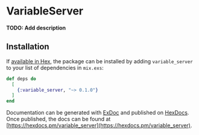 # VariableServer

**TODO: Add description**

## Installation

If [available in Hex](https://hex.pm/docs/publish), the package can be installed
by adding `variable_server` to your list of dependencies in `mix.exs`:

```elixir
def deps do
  [
    {:variable_server, "~> 0.1.0"}
  ]
end
```

Documentation can be generated with [ExDoc](https://github.com/elixir-lang/ex_doc)
and published on [HexDocs](https://hexdocs.pm). Once published, the docs can
be found at [https://hexdocs.pm/variable_server](https://hexdocs.pm/variable_server).

